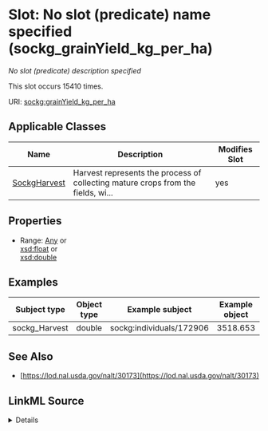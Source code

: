 

# Slot: No slot (predicate) name specified (sockg_grainYield_kg_per_ha)


_No slot (predicate) description specified_






This slot occurs 15410 times.


URI: [sockg:grainYield_kg_per_ha](https://idir.uta.edu/sockg-ontology/docs/grainYield_kg_per_ha)



<!-- no inheritance hierarchy -->





## Applicable Classes

| Name | Description | Modifies Slot |
| --- | --- | --- |
| [SockgHarvest](../classes/SockgHarvest.md) | Harvest represents the process of collecting mature crops from the fields, wi... |  yes  |







## Properties

* Range: [Any](../classes/Any.md)&nbsp;or&nbsp;<br />[xsd:float](http://www.w3.org/2001/XMLSchema#float)&nbsp;or&nbsp;<br />[xsd:double](http://www.w3.org/2001/XMLSchema#double)






## Examples

| Subject type | Object type | Example subject | Example object | Occurrences |
| --- | --- | --- | --- | --- |
| sockg_Harvest | double | sockg:individuals/172906 | 3518.653 | 15410 |


## See Also

* [https://lod.nal.usda.gov/nalt/30173](https://lod.nal.usda.gov/nalt/30173)



## LinkML Source

<details>

```yaml
name: sockg_grainYield_kg_per_ha
annotations:
  count:
    tag: count
    value: 15410
description: No slot (predicate) description specified
title: No slot (predicate) name specified
examples:
- object:
    example_object: '3518.653'
    example_object_type: double
    example_predicate: sockg:grainYield_kg_per_ha
    example_subject: sockg:individuals/172906
    example_subject_type: sockg_Harvest
from_schema: soc-kg
see_also:
- https://lod.nal.usda.gov/nalt/30173
rank: 1000
domain: sockg_Harvest
slot_uri: sockg:grainYield_kg_per_ha
alias: sockg_grainYield_kg_per_ha
domain_of:
- sockg_Harvest
range: Any
any_of:
- range: float
- range: double

```
</details>